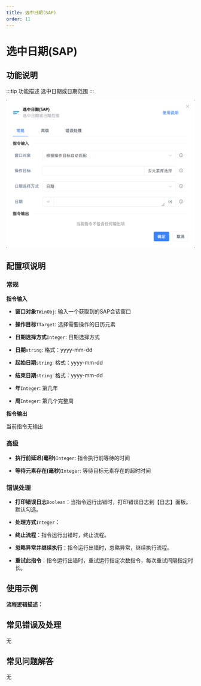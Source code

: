 ```yaml
---
title: 选中日期(SAP)
order: 11
---
```


# 选中日期(SAP)

## 功能说明

:::tip 功能描述
选中日期或日期范围
:::

![选中日期(SAP)](../../../assets/选中日期(SAP)_command.png)

## 配置项说明

### 常规

**指令输入**

- **窗口对象**`TWinObj`: 输入一个获取到的SAP会话窗口

- **操作目标**`TTarget`: 选择需要操作的日历元素

- **日期选择方式**`Integer`: 日期选择方式

- **日期**`string`: 格式：yyyy-mm-dd

- **起始日期**`string`: 格式：yyyy-mm-dd

- **结束日期**`string`: 格式：yyyy-mm-dd

- **年**`Integer`: 第几年

- **周**`Integer`: 第几个完整周


**指令输出**

当前指令无输出

### 高级

- **执行前延迟(毫秒)**`Integer`: 指令执行前等待的时间

- **等待元素存在(毫秒)**`Integer`: 等待目标元素存在的超时时间

### 错误处理

- **打印错误日志**`Boolean`：当指令运行出错时，打印错误日志到【日志】面板。默认勾选。

- **处理方式**`Integer`：

 - **终止流程**：指令运行出错时，终止流程。

 - **忽略异常并继续执行**：指令运行出错时，忽略异常，继续执行流程。

 - **重试此指令**：指令运行出错时，重试运行指定次数指令，每次重试间隔指定时长。

## 使用示例

**流程逻辑描述：** 

## 常见错误及处理

无

## 常见问题解答

无

